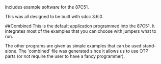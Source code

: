 Includes example software for the 87C51.

This was all designed to be built with sdcc 3.6.0.

##Combined
This is the default application programmed into the 87C51. It integrates most of the examples that you can choose with jumpers what to run.

The other programs are given as simple examples that can be used stand-alone. The 'combined' file was generated since it allows us to use OTP parts (or not require the user to have a fancy programmer).
